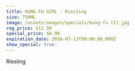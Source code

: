 ```yaml
---
title: KUNG FU GIRL - Riesling
size: 750ML
image: /assets/images/specials/kung-fu (2).jpg
reg_price: $11.99
special_price: $8.99
expiration_date: 2016-07-13T00:00:00.000Z
show_special: true
---
```



Riesling
